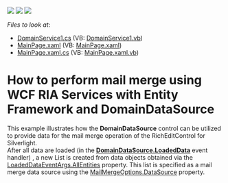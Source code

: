 <!-- default badges list -->
![](https://img.shields.io/endpoint?url=https://codecentral.devexpress.com/api/v1/VersionRange/128606677/11.2.7%2B)
[![](https://img.shields.io/badge/Open_in_DevExpress_Support_Center-FF7200?style=flat-square&logo=DevExpress&logoColor=white)](https://supportcenter.devexpress.com/ticket/details/E3888)
[![](https://img.shields.io/badge/📖_How_to_use_DevExpress_Examples-e9f6fc?style=flat-square)](https://docs.devexpress.com/GeneralInformation/403183)
<!-- default badges end -->
<!-- default file list -->
*Files to look at*:

* [DomainService1.cs](./CS/RiaServicesMailMerge.Web/DomainService1.cs) (VB: [DomainService1.vb](./VB/RiaServicesMailMerge.Web/DomainService1.vb))
* [MainPage.xaml](./CS/RiaServicesMailMerge/MainPage.xaml) (VB: [MainPage.xaml](./VB/RiaServicesMailMerge/MainPage.xaml))
* [MainPage.xaml.cs](./CS/RiaServicesMailMerge/MainPage.xaml.cs) (VB: [MainPage.xaml.vb](./VB/RiaServicesMailMerge/MainPage.xaml.vb))
<!-- default file list end -->
# How to perform mail merge using WCF RIA Services with Entity Framework and DomainDataSource


<p>This example illustrates how the <strong>DomainDataSource</strong> control can be utilized to provide data for the mail merge operation of the RichEditControl for Silverlight.<br />
After all data are loaded (in the <a href="http://msdn.microsoft.com/en-us/library/system.windows.controls.domaindatasource.loadeddata(v=vs.91).aspx"><strong><u>DomainDataSource.LoadedData</u></strong></a> event handler) , a new List is created from data objects obtained via the <a href="http://msdn.microsoft.com/en-us/library/system.windows.controls.loadeddataeventargs.allentities(v=vs.91).aspx"><u>LoadedDataEventArgs.AllEntities</u></a> property. This list is specified as a mail merge data source using the <a href="http://documentation.devexpress.com/#Silverlight/DevExpressXtraRichEditAPINativeMailMergeOptions_DataSourcetopic"><u>MailMergeOptions.DataSource</u></a> property.</p>

<br/>


